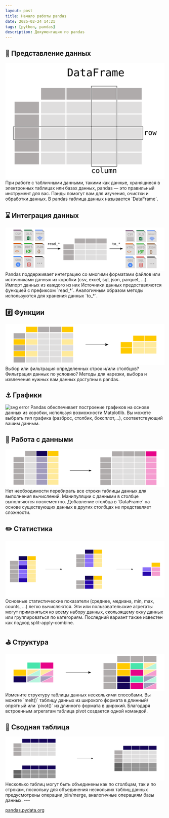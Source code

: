 ```yaml
---
layout: post
title: Начало работы pandas
date: 2025-02-24 14:21
tags: [python, pandas]
description: Документация по pandas
---
```

## :ghost: Представление данных
<img src='../assets/img/01_table_dataframe.svg' alt='svg error' />  
При работе с табличными данными, такими как данные, хранящиеся в электронных таблицах или базах данных, pandas — это правильный инструмент для вас. Панды помогут вам для изучения, очистки и обработки данных. В pandas таблица данных называется `DataFrame`.

## :hourglass: Интеграция данных
<img src='../assets/img/02_io_readwrite.svg' alt='svg error' />  
Pandas поддерживает интеграцию со многими форматами файлов или источниками данных из коробки (csv, excel, sql, json, parquet, ...). Импорт данных из каждого из них Источники данных предоставляются функцией с префиксом `read_*`. Аналогичным образом методы используются для хранения данных `to_*`.

## :hash: Функции
<img src='../assets/img/03_subset_columns_rows.svg' alt='svg error' />  
Выбор или фильтрация определенных строк и/или столбцов? Фильтрация данных по условию? Методы для нарезки, выбора и извлечения нужных вам данных доступны в pandas.

## :anchor: Графики
<img src='../assets/img/04_plot_overview.svg' alt='svg error' />  
Pandas обеспечивает построение графиков на основе данных из коробки, используя возможности Matplotlib. Вы можете выбрать тип графика (разброс, столбик, боксплот,...), соответствующий вашим данным.

## :cookie: Работа с данными
<img src='../assets/img/05_newcolumn_2.svg' alt='svg error' />  
Нет необходимости перебирать все строки таблицы данных для выполнения вычислений. Манипуляции с данными в столбце выполняются поэлементно. Добавление столбца в `DataFrame` на основе существующих данных в других столбцах не представляет сложности.

## :pencil2: Статистика
<img src='../assets/img/06_groupby.svg' alt='svg error' />  
Основные статистические показатели (среднее, медиана, min, max, counts, ...) легко вычисляются. Эти или пользовательские агрегаты могут применяться ко всему набору данных, скользящему окну данных или группироваться по категориям. Последний вариант также известен как подход split-apply-combine.

## :golf: Структура
<img src='../assets/img/07_melt.svg' alt='svg error' />  
Измените структуру таблицы данных несколькими способами. Вы можете `melt()` таблицу данных из широкого формата в длинный/опрятный или `pivot()` из длинного формата в широкий. Благодаря встроенным агрегатам таблица pivot создается одной командой.

## :postbox: Сводная таблица
<img src='../assets/img/08_concat_row.svg' alt='svg error' />  
Несколько таблиц могут быть объединены как по столбцам, так и по строкам, поскольку для объединения нескольких таблиц данных предусмотрены операции join/merge, аналогичные операциям базы данных.  
---

[pandas.pydata.org](https://pandas.pydata.org/)
